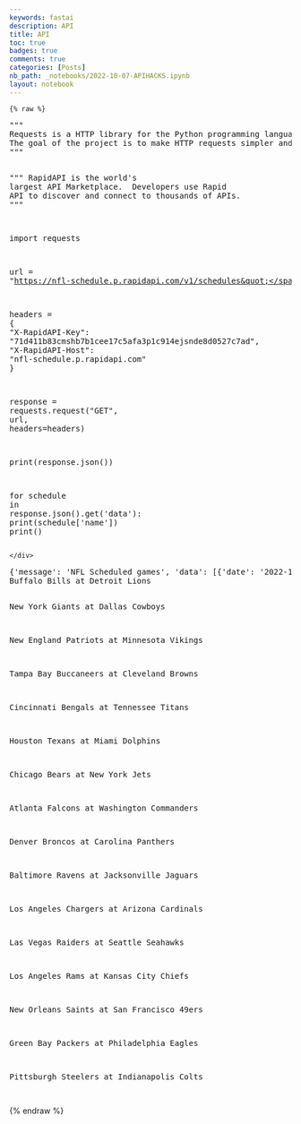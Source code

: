```yaml
---
keywords: fastai
description: API
title: API
toc: true 
badges: true
comments: true
categories: [Posts]
nb_path: _notebooks/2022-10-07-APIHACKS.ipynb
layout: notebook
---
```


<!--
#################################################
### THIS FILE WAS AUTOGENERATED! DO NOT EDIT! ###
#################################################
# file to edit: _notebooks/2022-10-07-APIHACKS.ipynb
-->

<div class="container" id="notebook-container">
        
    {% raw %}
    
<div class="cell border-box-sizing code_cell rendered">
<div class="input">

<div class="inner_cell">
    <div class="input_area">
<div class=" highlight hl-ipython3"><pre><span></span><span class="sd">&quot;&quot;&quot;</span>
<span class="sd">Requests is a HTTP library for the Python programming language. </span>
<span class="sd">The goal of the project is to make HTTP requests simpler and more human-friendly. </span>
<span class="sd">&quot;&quot;&quot;</span>

<span class="sd">&quot;&quot;&quot;</span>
<span class="sd">RapidAPI is the world&#39;s largest API Marketplace. </span>
<span class="sd">Developers use Rapid API to discover and connect to thousands of APIs. </span>
<span class="sd">&quot;&quot;&quot;</span>

<span class="kn">import</span> <span class="nn">requests</span>

<span class="n">url</span> <span class="o">=</span> <span class="s2">&quot;https://nfl-schedule.p.rapidapi.com/v1/schedules&quot;</span>

<span class="n">headers</span> <span class="o">=</span> <span class="p">{</span>
	<span class="s2">&quot;X-RapidAPI-Key&quot;</span><span class="p">:</span> <span class="s2">&quot;71d411b83cmshb7b1cee17c5afa3p1c914ejsnde8d0527c7ad&quot;</span><span class="p">,</span>
	<span class="s2">&quot;X-RapidAPI-Host&quot;</span><span class="p">:</span> <span class="s2">&quot;nfl-schedule.p.rapidapi.com&quot;</span>
<span class="p">}</span>

<span class="n">response</span> <span class="o">=</span> <span class="n">requests</span><span class="o">.</span><span class="n">request</span><span class="p">(</span><span class="s2">&quot;GET&quot;</span><span class="p">,</span> <span class="n">url</span><span class="p">,</span> <span class="n">headers</span><span class="o">=</span><span class="n">headers</span><span class="p">)</span>


<span class="nb">print</span><span class="p">(</span><span class="n">response</span><span class="o">.</span><span class="n">json</span><span class="p">())</span>

<span class="k">for</span> <span class="n">schedule</span> <span class="ow">in</span> <span class="n">response</span><span class="o">.</span><span class="n">json</span><span class="p">()</span><span class="o">.</span><span class="n">get</span><span class="p">(</span><span class="s1">&#39;data&#39;</span><span class="p">):</span>
    <span class="nb">print</span><span class="p">(</span><span class="n">schedule</span><span class="p">[</span><span class="s1">&#39;name&#39;</span><span class="p">])</span>
    <span class="nb">print</span><span class="p">()</span>
</pre></div>

    </div>
</div>
</div>

<div class="output_wrapper">
<div class="output">

<div class="output_area">

<div class="output_subarea output_stream output_stdout output_text">
<pre>{&#39;message&#39;: &#39;NFL Scheduled games&#39;, &#39;data&#39;: [{&#39;date&#39;: &#39;2022-11-24T17:30Z&#39;, &#39;venue&#39;: &#39;Ford Field&#39;, &#39;name&#39;: &#39;Buffalo Bills at Detroit Lions&#39;, &#39;shortName&#39;: &#39;BUF @ DET&#39;, &#39;awayTeam&#39;: {&#39;name&#39;: &#39;Bills&#39;, &#39;score&#39;: &#39;0&#39;}, &#39;homeTeam&#39;: {&#39;name&#39;: &#39;Lions&#39;, &#39;score&#39;: &#39;0&#39;}}, {&#39;date&#39;: &#39;2022-11-24T21:30Z&#39;, &#39;venue&#39;: &#39;AT&amp;T Stadium&#39;, &#39;name&#39;: &#39;New York Giants at Dallas Cowboys&#39;, &#39;shortName&#39;: &#39;NYG @ DAL&#39;, &#39;awayTeam&#39;: {&#39;name&#39;: &#39;Giants&#39;, &#39;score&#39;: &#39;0&#39;}, &#39;homeTeam&#39;: {&#39;name&#39;: &#39;Cowboys&#39;, &#39;score&#39;: &#39;0&#39;}}, {&#39;date&#39;: &#39;2022-11-25T01:20Z&#39;, &#39;venue&#39;: &#39;U.S. Bank Stadium&#39;, &#39;name&#39;: &#39;New England Patriots at Minnesota Vikings&#39;, &#39;shortName&#39;: &#39;NE @ MIN&#39;, &#39;awayTeam&#39;: {&#39;name&#39;: &#39;Patriots&#39;, &#39;score&#39;: &#39;0&#39;}, &#39;homeTeam&#39;: {&#39;name&#39;: &#39;Vikings&#39;, &#39;score&#39;: &#39;0&#39;}}, {&#39;date&#39;: &#39;2022-11-27T18:00Z&#39;, &#39;venue&#39;: &#39;FirstEnergy Stadium&#39;, &#39;name&#39;: &#39;Tampa Bay Buccaneers at Cleveland Browns&#39;, &#39;shortName&#39;: &#39;TB @ CLE&#39;, &#39;awayTeam&#39;: {&#39;name&#39;: &#39;Buccaneers&#39;, &#39;score&#39;: &#39;0&#39;}, &#39;homeTeam&#39;: {&#39;name&#39;: &#39;Browns&#39;, &#39;score&#39;: &#39;0&#39;}}, {&#39;date&#39;: &#39;2022-11-27T18:00Z&#39;, &#39;venue&#39;: &#39;Nissan Stadium&#39;, &#39;name&#39;: &#39;Cincinnati Bengals at Tennessee Titans&#39;, &#39;shortName&#39;: &#39;CIN @ TEN&#39;, &#39;awayTeam&#39;: {&#39;name&#39;: &#39;Bengals&#39;, &#39;score&#39;: &#39;0&#39;}, &#39;homeTeam&#39;: {&#39;name&#39;: &#39;Titans&#39;, &#39;score&#39;: &#39;0&#39;}}, {&#39;date&#39;: &#39;2022-11-27T18:00Z&#39;, &#39;venue&#39;: &#39;Hard Rock Stadium&#39;, &#39;name&#39;: &#39;Houston Texans at Miami Dolphins&#39;, &#39;shortName&#39;: &#39;HOU @ MIA&#39;, &#39;awayTeam&#39;: {&#39;name&#39;: &#39;Texans&#39;, &#39;score&#39;: &#39;0&#39;}, &#39;homeTeam&#39;: {&#39;name&#39;: &#39;Dolphins&#39;, &#39;score&#39;: &#39;0&#39;}}, {&#39;date&#39;: &#39;2022-11-27T18:00Z&#39;, &#39;venue&#39;: &#39;MetLife Stadium&#39;, &#39;name&#39;: &#39;Chicago Bears at New York Jets&#39;, &#39;shortName&#39;: &#39;CHI @ NYJ&#39;, &#39;awayTeam&#39;: {&#39;name&#39;: &#39;Bears&#39;, &#39;score&#39;: &#39;0&#39;}, &#39;homeTeam&#39;: {&#39;name&#39;: &#39;Jets&#39;, &#39;score&#39;: &#39;0&#39;}}, {&#39;date&#39;: &#39;2022-11-27T18:00Z&#39;, &#39;venue&#39;: &#39;FedExField&#39;, &#39;name&#39;: &#39;Atlanta Falcons at Washington Commanders&#39;, &#39;shortName&#39;: &#39;ATL @ WSH&#39;, &#39;awayTeam&#39;: {&#39;name&#39;: &#39;Falcons&#39;, &#39;score&#39;: &#39;0&#39;}, &#39;homeTeam&#39;: {&#39;name&#39;: &#39;Commanders&#39;, &#39;score&#39;: &#39;0&#39;}}, {&#39;date&#39;: &#39;2022-11-27T18:00Z&#39;, &#39;venue&#39;: &#39;Bank of America Stadium&#39;, &#39;name&#39;: &#39;Denver Broncos at Carolina Panthers&#39;, &#39;shortName&#39;: &#39;DEN @ CAR&#39;, &#39;awayTeam&#39;: {&#39;name&#39;: &#39;Broncos&#39;, &#39;score&#39;: &#39;0&#39;}, &#39;homeTeam&#39;: {&#39;name&#39;: &#39;Panthers&#39;, &#39;score&#39;: &#39;0&#39;}}, {&#39;date&#39;: &#39;2022-11-27T18:00Z&#39;, &#39;venue&#39;: &#39;TIAA Bank Field&#39;, &#39;name&#39;: &#39;Baltimore Ravens at Jacksonville Jaguars&#39;, &#39;shortName&#39;: &#39;BAL @ JAX&#39;, &#39;awayTeam&#39;: {&#39;name&#39;: &#39;Ravens&#39;, &#39;score&#39;: &#39;0&#39;}, &#39;homeTeam&#39;: {&#39;name&#39;: &#39;Jaguars&#39;, &#39;score&#39;: &#39;0&#39;}}, {&#39;date&#39;: &#39;2022-11-27T21:05Z&#39;, &#39;venue&#39;: &#39;State Farm Stadium&#39;, &#39;name&#39;: &#39;Los Angeles Chargers at Arizona Cardinals&#39;, &#39;shortName&#39;: &#39;LAC @ ARI&#39;, &#39;awayTeam&#39;: {&#39;name&#39;: &#39;Chargers&#39;, &#39;score&#39;: &#39;0&#39;}, &#39;homeTeam&#39;: {&#39;name&#39;: &#39;Cardinals&#39;, &#39;score&#39;: &#39;0&#39;}}, {&#39;date&#39;: &#39;2022-11-27T21:05Z&#39;, &#39;venue&#39;: &#39;Lumen Field&#39;, &#39;name&#39;: &#39;Las Vegas Raiders at Seattle Seahawks&#39;, &#39;shortName&#39;: &#39;LV @ SEA&#39;, &#39;awayTeam&#39;: {&#39;name&#39;: &#39;Raiders&#39;, &#39;score&#39;: &#39;0&#39;}, &#39;homeTeam&#39;: {&#39;name&#39;: &#39;Seahawks&#39;, &#39;score&#39;: &#39;0&#39;}}, {&#39;date&#39;: &#39;2022-11-27T21:25Z&#39;, &#39;venue&#39;: &#39;GEHA Field at Arrowhead Stadium&#39;, &#39;name&#39;: &#39;Los Angeles Rams at Kansas City Chiefs&#39;, &#39;shortName&#39;: &#39;LAR @ KC&#39;, &#39;awayTeam&#39;: {&#39;name&#39;: &#39;Rams&#39;, &#39;score&#39;: &#39;0&#39;}, &#39;homeTeam&#39;: {&#39;name&#39;: &#39;Chiefs&#39;, &#39;score&#39;: &#39;0&#39;}}, {&#39;date&#39;: &#39;2022-11-27T21:25Z&#39;, &#39;venue&#39;: &#34;Levi&#39;s Stadium&#34;, &#39;name&#39;: &#39;New Orleans Saints at San Francisco 49ers&#39;, &#39;shortName&#39;: &#39;NO @ SF&#39;, &#39;awayTeam&#39;: {&#39;name&#39;: &#39;Saints&#39;, &#39;score&#39;: &#39;0&#39;}, &#39;homeTeam&#39;: {&#39;name&#39;: &#39;49ers&#39;, &#39;score&#39;: &#39;0&#39;}}, {&#39;date&#39;: &#39;2022-11-28T01:20Z&#39;, &#39;venue&#39;: &#39;Lincoln Financial Field&#39;, &#39;name&#39;: &#39;Green Bay Packers at Philadelphia Eagles&#39;, &#39;shortName&#39;: &#39;GB @ PHI&#39;, &#39;awayTeam&#39;: {&#39;name&#39;: &#39;Packers&#39;, &#39;score&#39;: &#39;0&#39;}, &#39;homeTeam&#39;: {&#39;name&#39;: &#39;Eagles&#39;, &#39;score&#39;: &#39;0&#39;}}, {&#39;date&#39;: &#39;2022-11-29T01:15Z&#39;, &#39;venue&#39;: &#39;Lucas Oil Stadium&#39;, &#39;name&#39;: &#39;Pittsburgh Steelers at Indianapolis Colts&#39;, &#39;shortName&#39;: &#39;PIT @ IND&#39;, &#39;awayTeam&#39;: {&#39;name&#39;: &#39;Steelers&#39;, &#39;score&#39;: &#39;0&#39;}, &#39;homeTeam&#39;: {&#39;name&#39;: &#39;Colts&#39;, &#39;score&#39;: &#39;0&#39;}}]}
Buffalo Bills at Detroit Lions

New York Giants at Dallas Cowboys

New England Patriots at Minnesota Vikings

Tampa Bay Buccaneers at Cleveland Browns

Cincinnati Bengals at Tennessee Titans

Houston Texans at Miami Dolphins

Chicago Bears at New York Jets

Atlanta Falcons at Washington Commanders

Denver Broncos at Carolina Panthers

Baltimore Ravens at Jacksonville Jaguars

Los Angeles Chargers at Arizona Cardinals

Las Vegas Raiders at Seattle Seahawks

Los Angeles Rams at Kansas City Chiefs

New Orleans Saints at San Francisco 49ers

Green Bay Packers at Philadelphia Eagles

Pittsburgh Steelers at Indianapolis Colts

</pre>
</div>
</div>

</div>
</div>

</div>
    {% endraw %}

</div>
 

